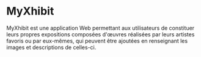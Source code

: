 # MyXhibit
MyXhibit est une application Web permettant aux utilisateurs de constituer leurs propres expositions composées d'œuvres réalisées par leurs artistes favoris ou par eux-mêmes, qui peuvent être ajoutées en renseignant les images et descriptions de celles-ci.
